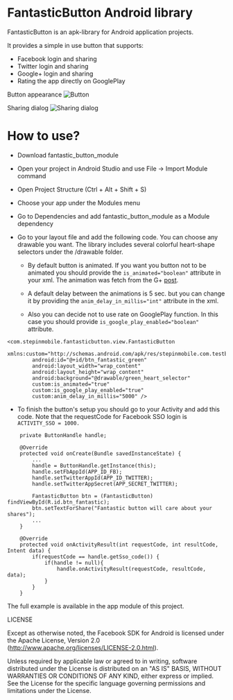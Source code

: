 FantasticButton Android library
=====

FantasticButton is an apk-library for Android application projects.

It provides a simple in use button that supports:
- Facebook login and sharing
- Twitter login and sharing
- Google+ login and sharing
- Rating the app directly on GooglePlay

Button appearance
![](https://dl.dropboxusercontent.com/u/18433348/fantastic_btn_1.png "Button")

Sharing dialog
![](https://dl.dropboxusercontent.com/u/18433348/fantastic_btn_dlg.png "Sharing dialog")

# How to use?

- Download fantastic_button_module
- Open your project in Android Studio and use File -> Import Module command
- Open Project Structure (Ctrl + Alt + Shift + S)
- Choose your app under the Modules menu
- Go to Dependencies and add fantastic_button_module as a Module dependency

- Go to your layout file and add the following code. You can choose any drawable you want.
The library includes several colorful heart-shape selectors under the /drawable folder.

  * By default button is animated. If you want you button not to be animated you should provide the ```is_animated="boolean"``` attribute in your xml. 
The animation was fetch from the G+ [post](https://plus.google.com/+CyrilMottier/posts/FABaJhRMCuy).

  * A default delay between the animations is 5 sec. but you can change it by providing
the ```anim_delay_in_millis="int"``` attribute in the xml.

  * Also you can decide not to use rate on GooglePlay function. In this case you should
provide ``` is_google_play_enabled="boolean" ``` attribute.

```android
<com.stepinmobile.fantasticbutton.view.FantasticButton
        xmlns:custom="http://schemas.android.com/apk/res/stepinmobile.com.testbutton"
        android:id="@+id/btn_fantastic_green"
        android:layout_width="wrap_content"
        android:layout_height="wrap_content"
        android:background="@drawable/green_heart_selector"
        custom:is_animated="true"
        custom:is_google_play_enabled="true"
        custom:anim_delay_in_millis="5000" />
```

- To finish the button's setup you should go to your Activity and add this code. Note that
the requestCode for Facebook SSO login is ``` ACTIVITY_SSO = 1000.```

```android
	private ButtonHandle handle;

	@Override
    protected void onCreate(Bundle savedInstanceState) {
    	...
		handle = ButtonHandle.getInstance(this);
        handle.setFbAppId(APP_ID_FB);
        handle.setTwitterAppId(APP_ID_TWITTER);
        handle.setTwitterAppSecret(APP_SECRET_TWITTER);

        FantasticButton btn = (FantasticButton) findViewById(R.id.btn_fantastic);
        btn.setTextForShare("Fantastic button will care about your shares");
        ...
    }

    @Override
    protected void onActivityResult(int requestCode, int resultCode, Intent data) {
        if(requestCode == handle.getSso_code()) {
            if(handle != null){
                handle.onActivityResult(requestCode, resultCode, data);
            }
        }
    }
```
The full example is available in the app module of this project.

LICENSE

Except as otherwise noted, the Facebook SDK for Android is licensed under the Apache License, Version 2.0 (http://www.apache.org/licenses/LICENSE-2.0.html).

Unless required by applicable law or agreed to in writing, software distributed under the License is distributed on an "AS IS" BASIS, WITHOUT WARRANTIES OR CONDITIONS OF ANY KIND, either express or implied.  See the License for the specific language governing permissions and limitations under the License.
